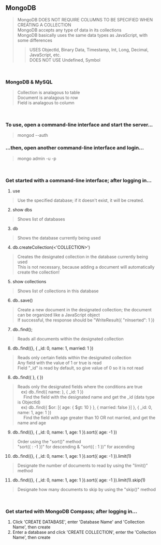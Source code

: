 ## MongoDB
> MongoDB DOES NOT REQUIRE COLUMNS TO BE SPECIFIED WHEN CREATING A COLLECTION <br>
MongoDB accepts any type of data in its collections <br>
MongoDB basically uses the same data types as JavaScript, with some differences
>> USES ObjectId, Binary Data, Timestamp, Int, Long, Decimal, JavaScript, etc. <br>
DOES NOT USE Undefined, Symbol
<br>

### MongoDB & MySQL
> Collection is analagous to table <br>
Document is analagous to row <br>
Field is analagous to column <br>
<br>

### To use, open a command-line interface and start the server...
> mongod --auth
### ...then, open another command-line interface and login...
> mongo admin -u <USER NAME> -p <USER PASSWORD>
<br>

### Get started with a command-line interface; after logging in...
1. use <DATABASE NAME>
> Use the specified database; if it doesn't exist, it will be created.
2. show dbs
> Shows list of databases
3. db
> Shows the database currently being used
4. db.createCollection(<'COLLECTION>')
> Creates the designated collection in the database currently being used <br>
This is not necessary, because adding a document will automatically create the collection!
5. show collections
> Shows list of collections in this database
6. db.<COLLECTION NAME>.save(<DOCUMENT>)
> Create a new document in the designated collection; the document can be organized like a JavaScript object <br>
If successful, the response should be "WriteResult({ "nInserted": 1 })
7. db.<COLLECTION NAME>.find();
> Reads all documents within the designated collection
8. db.<COLLECTION NAME>.find({}, { _id: 0, name: 1, married: 1 })
> Reads only certain fields within the designated collection <br>
Any field with the value of 1 or true is read <br>
Field "_id" is read by default, so give value of 0 so it is not read
8. db.<COLLECTION NAME>.find({ <CONDITIONs> }, { <FIELDs> })
> Reads only the designated fields where the conditions are true <br>
&nbsp;&nbsp;&nbsp;ex) db.<COLLECTION NAME>.find({ name: <NAME> }, { _id: 1 }) <br>
&nbsp;&nbsp;&nbsp;&nbsp;&nbsp;Find the field with the designated name and get the _id (data type is ObjectId) <br>
&nbsp;&nbsp;&nbsp;ex) db.<COLLECTION NAME>.find({ $or: [{ age: { $gt: 10 } }, { married: false }] }, { _id: 0, name: 1, age: 1 }) <br>
&nbsp;&nbsp;&nbsp;&nbsp;&nbsp;Find the field with age greater than 10 OR not married, and get the name and age <br>
9. db.<COLLECTION NAME>.find({}, { _id: 0, name: 1, age: 1 }).sort({ age: -1 })
> Order using the "sort()" method <br>
"sort({ <FIELD> : -1 })" for descending & "sort({ <FIELD> : 1 })" for ascending
10. db.<COLLECTION NAME>.find({}, { _id: 0, name: 1, age: 1 }).sort({ age: -1 }).limit(1)
> Designate the number of documents to read by using the "limit(<NUMBER>)" method
11. db.<COLLECTION NAME>.find({}, { _id: 0, name: 1, age: 1 }).sort({ age: -1 }).limit(1).skip(1)
> Designate how many documents to skip by using the "skip(<NUMBER>)" method
<br>

### Get started with MongoDB Compass; after logging in...
1. Click 'CREATE DATABASE', enter 'Database Name' and 'Collection Name', then create
2. Enter a database and click 'CREATE COLLECTION', enter the 'Collection Name', then create
